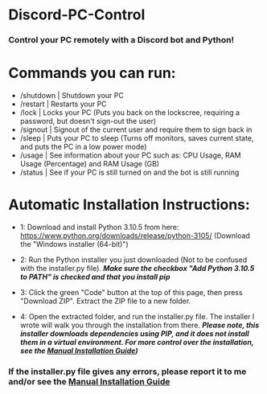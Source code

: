 # Discord-PC-Control

### Control your PC remotely with a Discord bot and Python!

# Commands you can run:
* /shutdown | Shutdown your PC
* /restart | Restarts your PC
* /lock | Locks your PC (Puts you back on the lockscree, requiring a password, but doesn't sign-out the user)
* /signout | Signout of the current user and require them to sign back in
* /sleep | Puts your PC to sleep (Turns off monitors, saves current state, and puts the PC in a low power mode)
* /usage | See information about your PC such as: CPU Usage, RAM Usage (Percentage) and RAM Usage (GB)
* /status | See if your PC is still turned on and the bot is still running

# Automatic Installation Instructions:

* 1: Download and install Python 3.10.5 from here: https://www.python.org/downloads/release/python-3105/ (Download the "Windows installer (64-bit)")

* 2: Run the Python installer you just downloaded (Not to be confused with the installer.py file). ***Make sure the checkbox "Add Python 3.10.5 to PATH" is checked and that you install pip***

* 3: Click the green "Code" button at the top of this page, then press "Download ZIP". Extract the ZIP file to a new folder.

* 4: Open the extracted folder, and run the installer.py file. The installer I wrote will walk you through the installation from there. ***Please note, this installer downloads dependencies using PIP, and it does not install them in a virtual environment. For more control over the installation, see the [Manual Installation Guide](https://github.com/mdm9300404/Discord-PC-Control/blob/main/Manual_Install_Instructions.md))***






### If the installer.py file gives any errors, please report it to me and/or see the [Manual Installation Guide](https://github.com/mdm9300404/Discord-PC-Control/blob/main/Manual_Install_Instructions.md)
